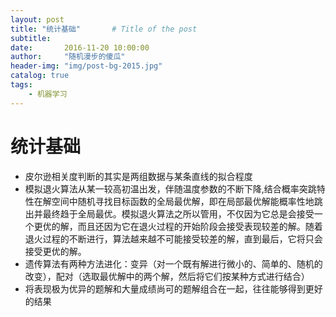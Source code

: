 ```yaml
---
layout: post
title: "统计基础"       # Title of the post
subtitle:
date:       2016-11-20 10:00:00
author:     "随机漫步的傻瓜"
header-img: "img/post-bg-2015.jpg"
catalog: true
tags:
    - 机器学习
---
```


# 统计基础

- 皮尔逊相关度判断的其实是两组数据与某条直线的拟合程度
- 模拟退火算法从某一较高初温出发，伴随温度参数的不断下降,结合概率突跳特性在解空间中随机寻找目标函数的全局最优解，即在局部最优解能概率性地跳出并最终趋于全局最优。模拟退火算法之所以管用，不仅因为它总是会接受一个更优的解，而且还因为它在退火过程的开始阶段会接受表现较差的解。随着退火过程的不断进行，算法越来越不可能接受较差的解，直到最后，它将只会接受更优的解。
- 遗传算法有两种方法进化：变异（对一个既有解进行微小的、简单的、随机的改变），配对（选取最优解中的两个解，然后将它们按某种方式进行结合）
- 将表现极为优异的题解和大量成绩尚可的题解组合在一起，往往能够得到更好的结果
